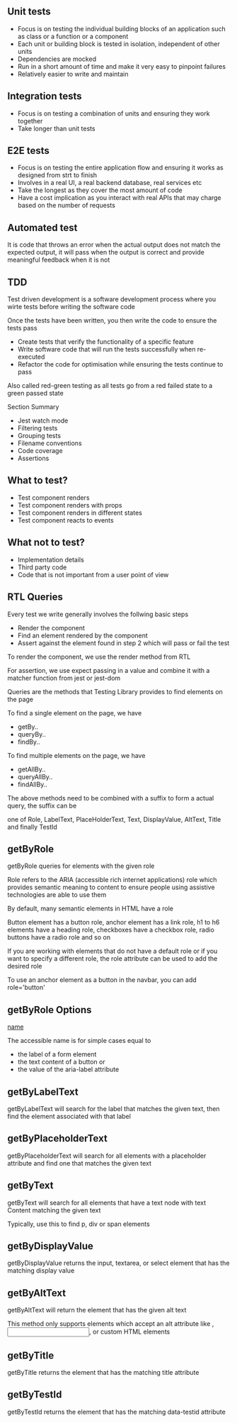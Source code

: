 ## Unit tests

- Focus is on testing the individual building blocks of an application such as class or a function or a component
- Each unit or building block is tested in isolation, independent of other units
- Dependencies are mocked
- Run in a short amount of time and make it very easy to pinpoint failures
- Relatively easier to write and maintain

## Integration tests

- Focus is on testing a combination of units and ensuring they work together
- Take longer than unit tests

## E2E tests

- Focus is on testing the entire application flow and ensuring it works as designed from strt to finish
- Involves in a real UI, a real backend database, real services etc
- Take the longest as they cover the most amount of code
- Have a cost implication as you interact with real APIs that may charge based on the number of requests

## Automated test

It is code that throws an error when the actual output does not match the expected output, it will pass when the output is correct and provide meaningful feedback when it is not

## TDD

Test driven development is a software development process where you wirte tests before writing the software code

Once the tests have been written, you then write the code to ensure the tests pass

- Create tests that verify the functionality of a specific feature
- Write software code that will run the tests successfully when re-executed
- Refactor the code for optimisation while ensuring the tests continue to pass

Also called red-green testing as all tests go from a red failed state to a green passed state

Section Summary

- Jest watch mode
- Filtering tests
- Grouping tests
- Filename conventions
- Code coverage
- Assertions

## What to test?

- Test component renders
- Test component renders with props
- Test component renders in different states
- Test component reacts to events

## What not to test?

- Implementation details
- Third party code
- Code that is not important from a user point of view

## RTL Queries

Every test we write generally involves the follwing basic steps

- Render the component
- Find an element rendered by the component
- Assert against the element found in step 2 which will pass or fail the test

To render the component, we use the render method from RTL

For assertion, we use expect passing in a value and combine it with a matcher function from jest or jest-dom

Queries are the methods that Testing Library provides to find elements on the page

To find a single element on the page, we have

- getBy..
- queryBy..
- findBy..

To find multiple elements on the page, we have

- getAllBy..
- queryAllBy..
- findAllBy..

The above methods need to be combined with a suffix to form a actual query, the suffix can be

one of Role, LabelText, PlaceHolderText, Text, DisplayValue, AltText, Title and finally TestId

## getByRole

getByRole queries for elements with the given role

Role refers to the ARIA (accessible rich internet applications) role which provides semantic meaning to content to ensure people using assistive technologies are able to use them

By default, many semantic elements in HTML have a role

Button element has a button role, anchor element has a link role, h1 to h6 elements have a heading role, checkboxes have a checkbox role, radio buttons have a radio role and so on

If you are working with elements that do not have a default role or if you want to specify a different role, the role attribute can be used to add the desired role

To use an anchor element as a button in the navbar, you can add role='button'

## getByRole Options

<u>name</u>

The accessible name is for simple cases equal to

- the label of a form element
- the text content of a button or
- the value of the aria-label attribute

## getByLabelText

getByLabelText will search for the label that matches the given text, then find the element associated with that label

## getByPlaceholderText

getByPlaceholderText will search for all elements with a placeholder attribute and find one that matches the given text

## getByText

getByText will search for all elements that have a text node with text Content matching the given text

Typically, use this to find p, div or span elements

## getByDisplayValue

getByDisplayValue returns the input, textarea, or select element that has the matching display value

## getByAltText

getByAltText will return the element that has the given alt text

This method only supports elements which accept an alt attribute like <img>, <input>, <area> or custom HTML elements

## getByTitle

getByTitle returns the element that has the matching title attribute

## getByTestId

getByTestId returns the element that has the matching data-testid attribute
